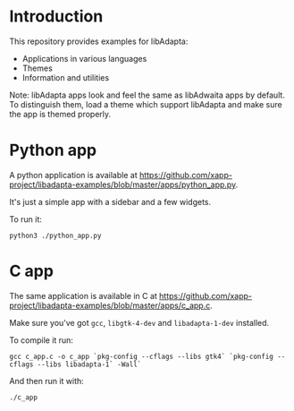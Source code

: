 # Introduction

This repository provides examples for libAdapta:

- Applications in various languages
- Themes
- Information and utilities

Note: libAdapta apps look and feel the same as libAdwaita apps by default. To distinguish them, load a theme which support libAdapta and make sure the app is themed properly.

# Python app

A python application is available at https://github.com/xapp-project/libadapta-examples/blob/master/apps/python_app.py.

It's just a simple app with a sidebar and a few widgets.

To run it:

```
python3 ./python_app.py
```

# C app

The same application is available in C at https://github.com/xapp-project/libadapta-examples/blob/master/apps/c_app.c.

Make sure you've got `gcc`, `libgtk-4-dev` and `libadapta-1-dev` installed.

To compile it run:

```
gcc c_app.c -o c_app `pkg-config --cflags --libs gtk4` `pkg-config --cflags --libs libadapta-1` -Wall`
```

And then run it with:

```
./c_app
```
